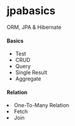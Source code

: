 # jpabasics

ORM, JPA & Hibernate
  <br/>
<h4>Basics </h4>
<ul>
  <li>Test</li>
  <li>CRUD </li>
  <li>Query </li>
  <li>Single Result </li>
  <li>Aggregate </li>
</ul>

<h4>Relation </h4>
  <li>One-To-Many Relation</li>
  <li>Fetch</li>
  <li>Join </li>